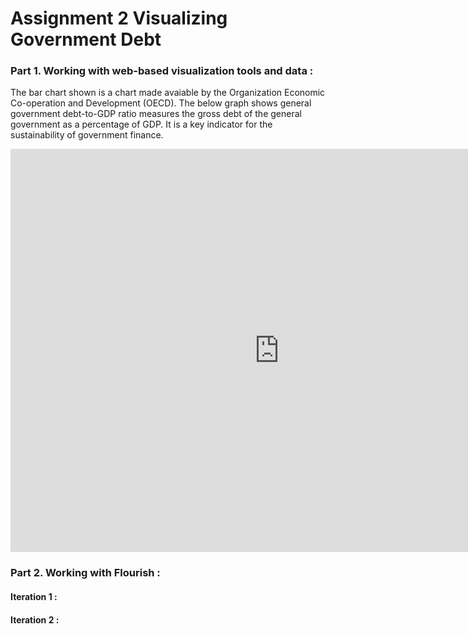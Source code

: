 # Assignment 2 Visualizing Government Debt

### Part 1. Working with web-based visualization tools and data :
The bar chart shown is a chart made avaiable by the Organization Economic Co-operation and Development (OECD). The below graph shows general government debt-to-GDP ratio measures the gross debt of the general government as a percentage of GDP. It is a key indicator for the sustainability of government finance.
<iframe src="https://data.oecd.org/chart/6vlD" width="860" height="645" style="border: 0" mozallowfullscreen="true" webkitallowfullscreen="true" allowfullscreen="true"><a href="https://data.oecd.org/chart/6vlD" target="_blank">OECD Chart: General government debt, Total, % of GDP, Annual, 2018</a></iframe>

### Part 2. Working with Flourish :

#### Iteration 1 :

<div class="flourish-embed flourish-chart" data-src="visualisation/7676036"><script src="https://public.flourish.studio/resources/embed.js"></script></div>

#### Iteration 2 :
<div class="flourish-embed flourish-scatter" data-src="visualisation/7679214"><script src="https://public.flourish.studio/resources/embed.js"></script></div>
